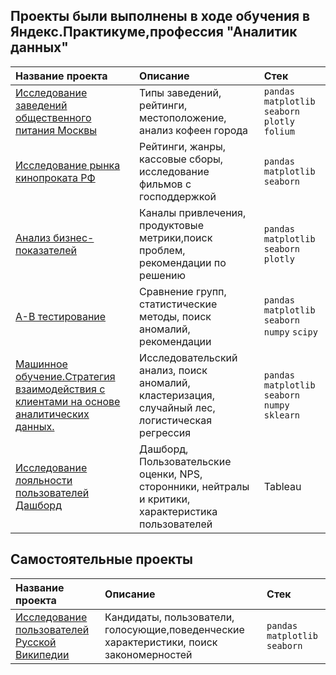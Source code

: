 ## Проекты были выполнены в ходе обучения в Яндекс.Практикуме,профессия "Аналитик данных"


| Название проекта      | Описание                       | Стек                       |
| :-------------------- | :----------------------------- |:---------------------------|
| [Исследование заведений общественного питания Москвы](https://github.com/Elenavasko/Project-/blob/main/Исследование%20заведений%20общественного%20питания%20г.Москвы/Исследование%20заведений%20общественного%20питания%20Москвы%20(2)%20(1).pdf) | Типы заведений, рейтинги, местоположение, анализ кофеен города | `pandas` `matplotlib` `seaborn` `plotly` `folium`|
|[Исследование рынка кинопроката РФ](https://github.com/Elenavasko/Project-/blob/main/Проект%20кинопрокат/Исследование%20рынка%20российского%20кинопроката%20(1).pdf)|Рейтинги, жанры, кассовые сборы, исследование фильмов с господдержкой|`pandas` `matplotlib` `seaborn`|
|[Анализ бизнес-показателей](https://github.com/Elenavasko/Project-/blob/main/Анализ%20бизнес-показателей/Анализ%20бизнес-показателей%20(1).pdf)|Каналы привлечения, продуктовые метрики,поиск проблем, рекомендации по решению|`pandas` `matplotlib` `seaborn` `plotly`|
|[А-В тестирование](https://github.com/Elenavasko/Project-/blob/main/А-В%20тестирование/ABrtests%20(1)-Copy1%20(1).ipynb)|Сравнение групп, статистические методы, поиск аномалий, рекомендации|`pandas` `matplotlib` `seaborn` `numpy` `scipy`|
|[Машинное обучение.Стратегия взаимодействия с клиентами на основе аналитических данных. ](https://github.com/Elenavasko/Project-/blob/main/Машинное%20обучение%20в%20аналитике/project_ML.ipynb)|Исследовательский анализ, поиск аномалий, кластеризация, случайный лес, логистическая регрессия|`pandas` `matplotlib` `seaborn` `numpy` `sklearn`|
|[Исследование лояльности пользователей Дашборд](https://github.com/Elenavasko/Project-/blob/main/Dashboard%20Tableau/readme.md)|Дашборд, Пользовательские оценки, NPS, сторонники, нейтралы и критики, характеристика пользователей|Tableau|
## Самостоятельные проекты
| Название проекта      | Описание                       | Стек                       |
| :-------------------- | :----------------------------- |:---------------------------|
|[Исследование пользователей Русской Википедии](https://github.com/Elenavasko/Project-/blob/main/Выборы%20в%20Русскую%20Википедию/arb_com%20(2).ipynb)|Кандидаты, пользователи, голосующие,поведенческие характеристики, поиск закономерностей |`pandas` `matplotlib` `seaborn` |

